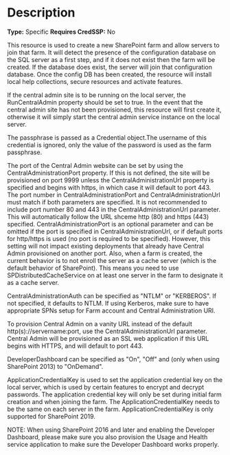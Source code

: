 # Description

**Type:** Specific
**Requires CredSSP:** No

This resource is used to create a new SharePoint farm and allow servers to
join that farm. It will detect the presence of the configuration database
on the SQL server as a first step, and if it does not exist then the farm
will be created. If the database does exist, the server will join that
configuration database. Once the config DB has been created, the
resource will install local help collections, secure resources and activate
features.

If the central admin site is to be running on the local server, the
RunCentralAdmin property should be set to true. In the event that the central
admin site has not been provisioned, this resource will first create it,
otherwise it will simply start the central admin service instance on the
local server.

The passphrase is passed as a Credential object.The username of this
credential is ignored, only the value of the password is used as the farm
passphrase.

The port of the Central Admin website can be set by using the
CentralAdministrationPort property. If this is not defined, the site will be
provisioned on port 9999 unless the CentralAdministrationUrl property is
specified and begins with https, in which case it will default to port 443.
The port number in CentralAdministrationPort and CentralAdministrationUrl must
match if both parameters are specified. It is not recommended to include port
number 80 and 443 in the CentralAdministrationUrl parameter. This will
automatically follow the URL shceme http (80) and https (443) specified.
CentralAdministrationPort is an optional parameter and can be omitted if the
port is specified in CentralAdministrationUrl, or if default ports for
http/https is used (no port is required to be specified).
However, this setting will not impact existing deployments that already have
Central Admin provisioned on another port. Also, when a farm is created, the
current behavior is to not enroll the server as a cache server (which is the
default behavior of SharePoint). This means you need to use
SPDistributedCacheService on at least one server in the farm to designate it
as a cache server.

CentralAdministrationAuth can be specified as "NTLM" or "KERBEROS". If not
specified, it defaults to NTLM. If using Kerberos, make sure to have
appropriate SPNs setup for Farm account and Central Administration URI.

To provision Central Admin on a vanity URL instead of the default
http(s)://servername:port, use the CentralAdministrationUrl parameter.
Central Admin will be provisioned as an SSL web application if this URL
begins with HTTPS, and will default to port 443.

DeveloperDashboard can be specified as "On", "Off" and (only when using
SharePoint 2013) to "OnDemand".

ApplicationCredentialKey is used to set the application credential key on the
local server, which is used by certain features to encrypt and decrypt passwords.
The application credential key will only be set during initial farm creation and
when joining the farm. The ApplicationCredentialKey needs to be the same on each
server in the farm. ApplicationCredentialKey is only supported for SharePoint 2019.

NOTE:
When using SharePoint 2016 and later and enabling the Developer Dashboard,
please make sure you also provision the Usage and Health service application
to make sure the Developer Dashboard works properly.
